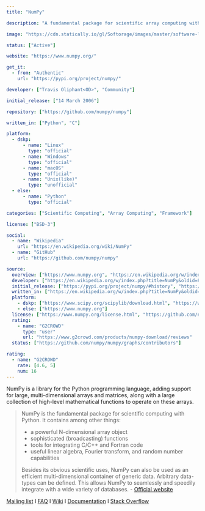 ```yaml
---
title: "NumPy"

description: "A fundamental package for scientific array computing with Python, supporting multi-dimensional arrays, matrices, with a collection of high-level mathematical functions to operate on these arrays"

image: "https://cdn.statically.io/gl/Softorage/images/master/software-logo/numpy.png"

status: ["Active"]

website: "https://www.numpy.org/"

get_it:
  - from: "Authentic"
    url: "https://pypi.org/project/numpy/"

developer: ["Travis Oliphant<OD>", "Community"]

initial_release: ["14 March 2006"]

repository: ["https://github.com/numpy/numpy"]

written_in: ["Python", "C"]

platform:
  - dskp:
      - name: "Linux"
        type: "official"
      - name: "Windows"
        type: "official"
      - name: "macOS"
        type: "official"
      - name: "Unix(like)"
        type: "unofficial"
  - else:
      - name: "Python"
        type: "official"

categories: ["Scientific Computing", "Array Computing", "Framework"]

license: ["BSD-3"]

social:
  - name: "Wikipedia"
    url: "https://en.wikipedia.org/wiki/NumPy"
  - name: "GitHub"
    url: "https://github.com/numpy/numpy"

source:
  overview: ["https://www.numpy.org", "https://en.wikipedia.org/w/index.php?title=NumPy&oldid=878310397"]
  developer: ["https://en.wikipedia.org/w/index.php?title=NumPy&oldid=878310397"]
  initial_release: ["https://pypi.org/project/numpy/#history", "https://en.wikipedia.org/w/index.php?title=NumPy&oldid=878310397"]
  written_in: ["https://en.wikipedia.org/w/index.php?title=NumPy&oldid=878310397", "https://github.com/numpy/numpy"]
  platform:
    - dskp: ["https://www.scipy.org/scipylib/download.html", "https://www.scipy.org/scipylib/download.html#third-party-vendor-package-managers"]
    - else: ["https://www.numpy.org"]
  license: ["https://www.numpy.org/license.html", "https://github.com/numpy/numpy/blob/master/LICENSE.txt"]
  rating:
    - name: "G2CROWD"
      type: "user"
      url: "https://www.g2crowd.com/products/numpy-download/reviews"
  status: ["https://github.com/numpy/numpy/graphs/contributors"]

rating:
  - name: "G2CROWD"
    rate: [4.6, 5]
    num: 16
---
```

  NumPy is a library for the Python programming language, adding support for large, multi-dimensional arrays and matrices, along with a large collection of high-level mathematical functions to operate on these arrays.
  
  > NumPy is the fundamental package for scientific computing with Python. It contains among other things:
  > 
  > * a powerful N-dimensional array object
  > * sophisticated (broadcasting) functions
  > * tools for integrating C/C++ and Fortran code
  > * useful linear algebra, Fourier transform, and random number capabilities
  > 
  > Besides its obvious scientific uses, NumPy can also be used as an efficient multi-dimensional container of generic data. Arbitrary data-types can be defined. This allows NumPy to seamlessly and speedily integrate with a wide variety of databases. \- [Official website](https://www.numpy.org)
  
  [Mailing list](https://www.scipy.org/scipylib/mailing-lists.html#mailing-lists) I [FAQ](https://www.scipy.org/scipylib/faq.html#general-questions-about-numpy) I [Wiki](https://github.com/numpy/numpy/wiki) I [Documentation](https://docs.scipy.org/doc/) I [Stack Overflow](https://stackoverflow.com/questions/tagged/numpy)

